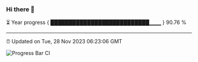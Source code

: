 ### Hi there 👋

⏳ Year progress { ███████████████████████████▁▁▁ } 90.76 %

---

⏰ Updated on Tue, 28 Nov 2023 06:23:06 GMT

![Progress Bar CI](https://github.com/ZhaoGui/ZhaoGui/workflows/Progress%20Bar%20CI/badge.svg)
